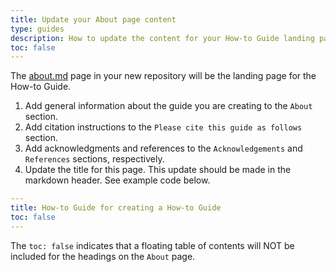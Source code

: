 ```yaml
---
title: Update your About page content
type: guides
description: How to update the content for your How-to Guide landing page.
toc: false
---
```



The [about.md](https://github.com/AustralianBioCommons/guide-template/blob/132851cbc0bb112cafbaa623487e4524af5dee36/pages/about.md) page in your new repository will be the landing page for the How-to Guide.

1. Add general information about the guide you are creating to the `About` section.
2. Add citation instructions to the `Please cite this guide as follows` section.
3. Add acknowledgments and references to the `Acknowledgements` and `References` sections, respectively. 
4. Update the title for this page. This update should be made in the markdown header. See example code below.

```yaml
---
title: How-to Guide for creating a How-to Guide
toc: false
---
```

The `toc: false` indicates that a floating table of contents will NOT be included for the headings on the `About` page.

